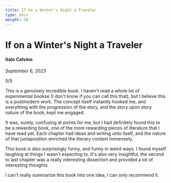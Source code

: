 ```yaml
---
title: If on a Winter's Night a Traveler
type: docs
weight: 10
---
```


# If on a Winter's Night a Traveler 

#### Italo Calvino

*September 6, 2023*  

5/5  

This is a genuinely incredible book. I haven't read a whole lot of experimental bookse (I don't 
know if you can call this that), but I believe this is a postmodern work. The concept itself 
instantly hooked me, and everything with the progression of the story, and the story upon story 
nature of the book, kept me engaged.  

It was, surely, confusing at points for me, but I had definitely found this to be a rewarding 
book, one of the more rewarding pieces of literature that I have read yet. Each chapter had 
ideas and writing unto itself, and the nature of that juxtaposition enriched the literary 
context immensely.  

This book is also surprisingly funny, and funny in weird ways. I found myself laughing at 
things I wasn't expecting to. It's also very insightful, the second to last chapter was a 
really interesting dissection and provided a lot of interesting thoughts.  

I can't really summarize this book into one idea, I can only recommend it.  